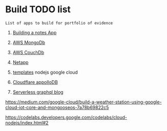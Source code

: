 Build TODO list
===============

`List of apps to build for portfolio of evidence`

1. [Building a notes App](https://raw.githubusercontent.com/CliffCrerar/react-notes/master/README.md)

2. [AWS MongoDb](https://aws.amazon.com/quickstart/architecture/mongodb/)

3. [AWS CouchDb](https://aws.amazon.com/quickstart/architecture/couchbase/)

4. [Netapp](https://aws.amazon.com/quickstart/architecture/netapp-ontap-cloud/)

5. [templates](https://developers.cloudflare.com/workers/templates/) nodejs google cloud

6. [Cloudflare appolloDB](https://developers.cloudflare.com/workers/templates/featured_boilerplates/graphql/)

7. [Serverless graphql blog](https://github.com/serverless/serverless-graphql-blog.git)

https://medium.com/google-cloud/build-a-weather-station-using-google-cloud-iot-core-and-mongooseos-7a78b69822c5

https://codelabs.developers.google.com/codelabs/cloud-nodejs/index.html#2